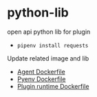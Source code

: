# python-lib

open api python lib for plugin

- `pipenv install requests`

Update related image and lib

- [Agent Dockerfile](https://github.com/FlowCI/flow-agent-x/blob/master/Dockerfile)
- [Pyenv Dockerfile](https://github.com/FlowCI/images/blob/master/pyenv/Dockerfile)
- [Plugin runtime Dockerfile](https://github.com/FlowCI/images/blob/master/plugin-runtime/Dockerfile)
